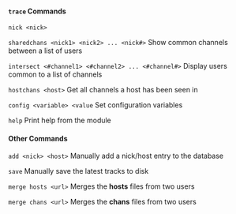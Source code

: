 #### `trace` Commands

`nick <nick>`

`sharedchans <nick1> <nick2> ... <nick#>` Show common channels between a list of users

`intersect <#channel1> <#channel2> ... <#channel#>` Display users common to a list of channels

`hostchans <host>` Get all channels a host has been seen in

`config <variable> <value` Set configuration variables

`help` Print help from the module

#### Other Commands

`add <nick> <host>` Manually add a nick/host entry to the database

`save` Manually save the latest tracks to disk

`merge hosts <url>` Merges the **hosts** files from two users

`merge chans <url>` Merges the **chans** files from two users
